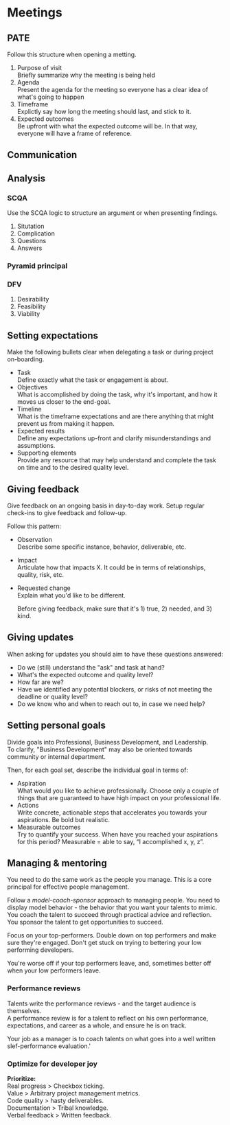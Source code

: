 # Meetings

## PATE

Follow this structure when opening a metting.

1. Purpose of visit  
   Briefly summarize why the meeting is being held
2. Agenda  
   Present the agenda for the meeting so everyone has a clear idea of
   what's going to happen
3. Timeframe  
   Explictly say how long the meeting should last, and stick to it.
4. Expected outcomes  
   Be upfront with what the expected outcome will be. In that way, everyone
   will have a frame of reference.

## Communication

## Analysis

### SCQA

Use the SCQA logic to structure an argument or when presenting findings.

1. Situtation
2. Complication
3. Questions
4. Answers

### Pyramid principal

### DFV

1. Desirability
2. Feasibility
3. Viability

## Setting expectations
Make the following bullets clear when delegating a task or during project on-boarding.
- Task  
  Define exactly what the task or engagement is about.
- Objectives  
  What is accomplished by doing the task, why it's important, and how it moves us closer to the end-goal.
- Timeline  
  What is the timeframe expectations and are there anything that might prevent us from making it happen.
- Expected results  
  Define any expectations up-front and clarify misunderstandings and assumptions.
- Supporting elements  
  Provide any resource that may help understand and complete the task on time and to the desired quality level.


## Giving feedback
Give feedback on an ongoing basis in day-to-day work. Setup regular check-ins to give feedback and follow-up.
  
Follow this pattern:
- Observation  
  Describe some specific instance, behavior, deliverable, etc.
- Impact  
  Articulate how that impacts X. It could be in terms of relationships, quality, risk, etc.
- Requested change  
  Explain what you'd like to be different.

  Before giving feedback, make sure that it's 1) true, 2) needed, and 3) kind.

## Giving updates
When asking for updates you should aim to have these questions answered:
- Do we (still) understand the "ask" and task at hand?
- What's the expected outcome and quality level?
- How far are we?
- Have we identified any potential blockers, or risks of not meeting the deadline or quality level?
- Do we know who and when to reach out to, in case we need help?

## Setting personal goals
Divide goals into Professional, Business Development, and Leadership.  
To clarify, "Business Development" may also be oriented towards community or internal department.

Then, for each goal set, describe the individual goal in terms of:
- Aspiration  
  What would you like to achieve professionally. Choose only a couple of things that are guaranteed to have high impact on your professional life.
- Actions  
  Write concrete, actionable steps that accelerates you towards your aspirations. Be bold but realistic.
- Measurable outcomes  
  Try to quantify your success. When have you reached your aspirations for this period? Measurable = able to say, “I accomplished x, y, z”.

## Managing & mentoring

You need to do the same work as the people you manage. This is a core principal for effective people management.

Follow a _model-coach-sponsor_ approach to managing people. You need to display model behavior - the behavior that you want your talents to mimic. You coach the talent to succeed through practical advice and reflection. You sponsor the talent to get opportunities to succeed.

Focus on your top-performers. Double down on top performers and make sure they're engaged.
Don't get stuck on trying to bettering your low performing developers.

You're worse off if your top performers leave, and, sometimes better off when your low performers leave.

### Performance reviews

Talents write the performance reviews - and the target audience is themselves.  
A performance review is for a talent to reflect on his own performance, expectations, and career as a whole, and ensure he is on track.

Your job as a manager is to coach talents on what goes into a well written slef-performance evaluation.'

### Optimize for developer joy

**Prioritize:**  
Real progress > Checkbox ticking.  
Value > Arbitrary project management metrics.  
Code quality > hasty deliverables.  
Documentation > Tribal knowledge.  
Verbal feedback > Written feedback.  